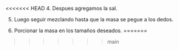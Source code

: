 <<<<<<< HEAD
4. Despues agregamos la sal.

5. Luego seguir mezclando hasta que la masa se pegue a los dedos.

6. Porcionar la masa en los tamaños deseados.
=======

>>>>>>> main
